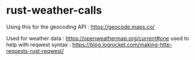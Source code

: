 # rust-weather-calls

Using this for the geocoding API : https://geocode.maps.co/

Used for weather data : https://openweathermap.org/current#one
used to help with reqwest syntax : https://blog.logrocket.com/making-http-requests-rust-reqwest/
